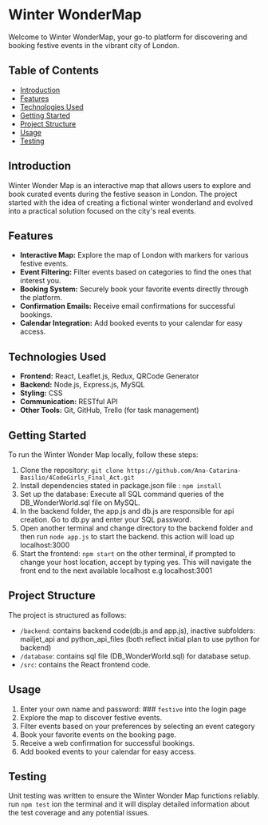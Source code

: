 # Winter WonderMap

Welcome to Winter WonderMap, your go-to platform for discovering and booking festive events in the vibrant city of London.

## Table of Contents

- [Introduction](#introduction)
- [Features](#features)
- [Technologies Used](#technologies-used)
- [Getting Started](#getting-started)
- [Project Structure](#project-structure)
- [Usage](#usage)
- [Testing](#testing)


## Introduction

Winter Wonder Map is an interactive map that allows users to explore and book curated events during the festive season in London. The project started with the idea of creating a fictional winter wonderland and evolved into a practical solution focused on the city's real events.


## Features

- **Interactive Map:** Explore the map of London with markers for various festive events.
- **Event Filtering:** Filter events based on categories to find the ones that interest you.
- **Booking System:** Securely book your favorite events directly through the platform.
- **Confirmation Emails:** Receive email confirmations for successful bookings.
- **Calendar Integration:** Add booked events to your calendar for easy access.


## Technologies Used

- **Frontend:** React, Leaflet.js, Redux, QRCode Generator
- **Backend:** Node.js, Express.js, MySQL
- **Styling:** CSS
- **Communication:** RESTful API
- **Other Tools:** Git, GitHub, Trello (for task management)


## Getting Started

To run the Winter Wonder Map locally, follow these steps:

1. Clone the repository: `git clone https://github.com/Ana-Catarina-Basilio/4CodeGirls_Final_Act.git`
2. Install dependencies stated in package.json file : `npm install` 
3. Set up the database: Execute all SQL command queries of the DB_WonderWorld.sql file on MySQL.
4. In the backend folder, the app.js and db.js are responsible for api creation. Go to db.py and enter your SQL password.
5. Open another terminal and change directory to the backend folder and then run `node app.js` to start the backend. this action will load up localhost:3000
6. Start the frontend: `npm start` on the other terminal, if prompted to change your host location, accept by typing yes. This will navigate the front end to the next available localhost e.g localhost:3001


## Project Structure

The project is structured as follows:

- `/backend`: contains backend code(db.js and app.js), inactive subfolders: mailjet_api and  python_api_files (both reflect initial plan to use python for backend)
- `/database`: contains sql file (DB_WonderWorld.sql) for database setup.
- `/src`: contains the React frontend code.

## Usage
1. Enter your own name and password: ### `festive` into the login page
1. Explore the map to discover festive events.
2. Filter events based on your preferences by selecting an event category
3. Book your favorite events on the booking page.
4. Receive a web confirmation for successful bookings.
5. Add booked events to your calendar for easy access.


## Testing
Unit testing was written to ensure the Winter Wonder Map functions reliably. 
run `npm test` ion the terminal and it will display detailed information about the test coverage and any potential issues.
